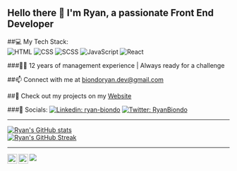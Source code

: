 

## Hello there 👋 I'm Ryan, a passionate Front End Developer

##💻 My Tech Stack: </br>
![HTML](https://img.shields.io/badge/-HTML-E34F26?style=flat-square&logo=HTML5&logoColor=white)
![CSS](https://img.shields.io/badge/-CSS-1572B6?style=flat-square&logo=CSS3&logoColor=white)
![SCSS](https://img.shields.io/badge/-SCSS-CC6699?style=flat-square&logo=Sass&logoColor=white)
![JavaScript](https://img.shields.io/badge/-JavaScript-black?style=flat-square&logo=JavaScript&logoColor=F7DF1E)
![React](https://img.shields.io/badge/-React-61DAFB?style=flat-square&logo=React&logoColor=white)


###👨‍💼 12 years of management experience | Always ready for a challenge

##📫 Connect with me at biondoryan.dev@gmail.com

##👾 Check out my projects on my <a href="ryanbiondo.com">Website</a>

<!---📄 [Link to my resume](<Link_to_my_resume>)--->

###🔗 Socials:
[![Linkedin: ryan-biondo](https://img.shields.io/badge/-RyanBiondo-blue?style=flat-square&logo=Linkedin&logoColor=white&link=https://www.linkedin.com/in/ryan-biondo/)](https://www.linkedin.com/in/ryan-biondo/)
[![Twitter: RyanBiondo](https://img.shields.io/twitter/follow/RyanBiondo?style=social)](https://twitter.com/RyanBiondo)

<!-- Add Link to Blog-->
--- 

[![Ryan's GitHub stats](https://github-readme-stats.vercel.app/api?username=Ryan-Biondo&hide=stars,contribs,issues&show_icons=true&theme=radical)](https://github.com/Ryan-Biondo/github-readme-stats)</br>
[![Ryan's GitHub Streak](https://streak-stats.demolab.com/?user=Ryan-Biondo&theme=radical)](https://git.io/streak-stats)</br>

---
<a href="https://www.linkedin.com/in/ryan-biondo/">
  <img align="left" alt="Ryan's LinkedIn" width="22px" src="https://raw.githubusercontent.com/peterthehan/peterthehan/master/assets/linkedin.svg" />
</a>
<a href="https://twitter.com/RyanBiondo">
  <img align="left" alt="Ryan's Twitter" width="22px" src="https://raw.githubusercontent.com/peterthehan/peterthehan/master/assets/twitter.svg" />
</a>

![](https://komarev.com/ghpvc/?username=Ryan-Biondo&label=PROFILE+VIEWS&style=for-the-badge&color=blue)


